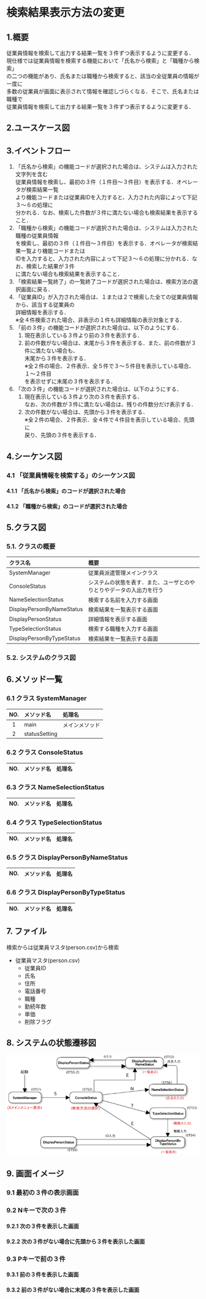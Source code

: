 # 検索結果表示方法の変更

## 1.概要
従業員情報を検索して出力する結果一覧を３件ずつ表示するように変更する．  
現仕様では従業員情報を検索する機能において「氏名から検索」と「職種から検索」  
の二つの機能があり、氏名または職種から検索すると、該当の全従業員の情報が一度に  
多数の従業員が画面に表示されて情報を確認しづらくなる．そこで、氏名または職種で  
従業員情報を検索して出力する結果一覧を３件ずつ表示するように変更する．

## 2.ユースケース図


## 3.イベントフロー
1. 「氏名から検索」の機能コードが選択された場合は、システムは入力された文字列を含む  
従業員情報を検索し、最初の３件（１件目～３件目）を表示する．オペレータが検索結果一覧  
より機能コードまたは従業員IDを入力すると、入力された内容によって下記３～６の処理に  
分かれる．なお、検索した件数が３件に満たない場合も検索結果を表示すること．  
2. 「職種から検索」の機能コードが選択された場合は、システムは入力された職種の従業員情報  
を検索し、最初の３件（１件目～３件目）を表示する．オペレータが検索結果一覧より機能コードまたは  
IDを入力すると、入力された内容によって下記３～６の処理に分かれる．なお、検索した結果が３件  
に満たない場合も検索結果を表示すること．
3. 「検索結果一覧終了」の一覧終了コードが選択された場合は、検索方法の選択画面に戻る．  
4. 「従業員ID」が入力された場合は、１または２で検索した全ての従業員情報から、該当する従業員の  
詳細情報を表示する．  
※全４件検索された場合、非表示の１件も詳細情報の表示対象とする．  
5. 「前の３件」の機能コードが選択された場合は、以下のようにする．  
	1. 現在表示している３件より前の３件を表示する．
	2. 前の件数がない場合は、末尾から３件を表示する．また、前の件数が３件に満たない場合も、  
	末尾から３件を表示する．  
	※全２件の場合、２件表示．全５件で３～５件目を表示している場合、１～２件目  
	を表示せずに末尾の３件を表示する．  
6. 「次の３件」の機能コードが選択された場合は、以下のようにする．  
	1. 現在表示している３件より次の３件を表示する．  
	なお、次の件数が３件に満たない場合は、残りの件数分だけ表示する．  
	2. 次の件数がない場合は、先頭から３件を表示する．  
	※全２件の場合、２件表示．全４件で４件目を表示している場合、先頭に  
	戻り、先頭の３件を表示する．  

## 4.シーケンス図

### 4.1 「従業員情報を検索する」のシーケンス図

#### 4.1.1 「氏名から検索」のコードが選択された場合

#### 4.1.2 「職種から検索」のコードが選択された場合

## 5.クラス図

### 5.1. クラスの概要
|クラス名|概要|  
|:-------|:---|  
|SystemManager|従業員派遣管理メインクラス|  
|ConsoleStatus|システムの状態を表す．また、ユーザとのやりとりやデータの入出力を行う|  
|NameSelectionStatus|検索する名前を入力する画面|  
|DisplayPersonByNameStatus|検索結果を一覧表示する画面|  
|DisplayPersonStatus|詳細情報を表示する画面|  
|TypeSelectionStatus|検索する職種を入力する画面|  
|DisplayPersonByTypeStatus|検索結果を一覧表示する画面|  

### 5.2. システムのクラス図

## 6.メソッド一覧

### 6.1 クラス SystemManager
|NO.|メソッド名|処理名|  
|:-:|:---------|:-----|  
|1|main|メインメソッド|  
|2|statusSetting|  

### 6.2 クラス ConsoleStatus
|NO.|メソッド名|処理名|  
|:-:|:---------|:-----|  

### 6.3 クラス NameSelectionStatus
|NO.|メソッド名|処理名|  
|:-:|:---------|:-----|  

### 6.4 クラス TypeSelectionStatus
|NO.|メソッド名|処理名|  
|:-:|:---------|:-----|  

### 6.5 クラス DisplayPersonByNameStatus
|NO.|メソッド名|処理名|  
|:-:|:---------|:-----|  

### 6.6 クラス DisplayPersonByTypeStatus
|NO.|メソッド名|処理名|  
|:-:|:---------|:-----|  

## 7. ファイル
検索からは従業員マスタ(person.csv)から検索
- 従業員マスタ(person.csv)
	- 従業員ID
	- 氏名
	- 住所
	- 電話番号
	- 職種
	- 勤続年数
	- 単価
	- 削除フラグ

## 8. システムの状態遷移図
![状態遷移図](png/mon2.png)

## 9. 画面イメージ

### 9.1 最初の３件の表示画面

### 9.2 Nキーで次の３件
#### 9.2.1 次の３件を表示した画面

#### 9.2.2 次の３件がない場合に先頭から３件を表示した画面

### 9.3 Pキーで前の３件
#### 9.3.1 前の３件を表示した画面

#### 9.3.2 前の３件がない場合に末尾の３件を表示した画面
